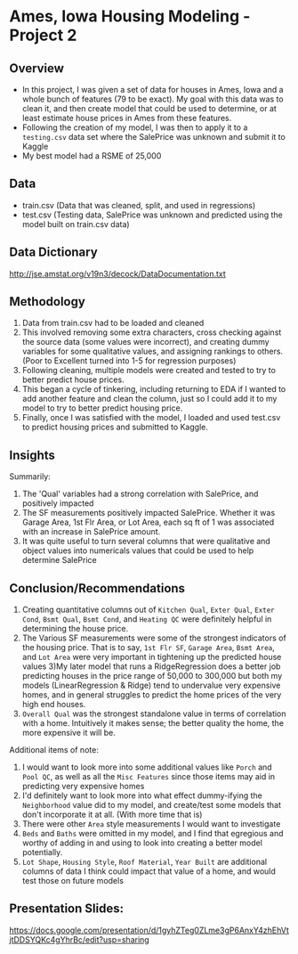 # Ames, Iowa Housing Modeling - Project 2


## Overview
   - In this project, I was given a set of data for houses in Ames, Iowa and a whole bunch of features (79 to be exact). My goal with this data was to clean it, and then create model that could be used to determine, or at least estimate house prices in Ames from these features.
   - Following the creation of my model, I was then to apply it to a `testing.csv` data set where the SalePrice was unknown and submit it to Kaggle
   - My best model had a RSME of 25,000

## Data
- train.csv (Data that was cleaned, split, and used in regressions)
- test.csv (Testing data, SalePrice was unknown and predicted using the model built on train.csv data)


## Data Dictionary

http://jse.amstat.org/v19n3/decock/DataDocumentation.txt


## Methodology

   1) Data from train.csv had to be loaded and cleaned
   2) This involved removing some extra characters, cross checking against the source data (some values were incorrect), and creating dummy variables for some qualitative values, and assigning rankings to others. (Poor to Excellent turned into 1-5 for regression purposes)
   3) Following cleaning, multiple models were created and tested to try to better predict house prices.
   4) This began a cycle of tinkering, including returning to EDA if I wanted to add another feature and clean the column, just so I could add it to my model to try to better predict housing price.
   5) Finally, once I was satisfied with the model, I loaded and used test.csv to predict housing prices and submitted to Kaggle.


## Insights

Summarily:

   1) The 'Qual' variables had a strong correlation with SalePrice, and positively impacted
   2) The SF measurements positively impacted SalePrice. Whether it was Garage Area, 1st Flr Area, or Lot Area, each sq ft of 1 was associated with an increase in SalePrice amount.
   3) It was quite useful to turn several columns that were qualitative and object values into numericals values that could be used to help determine SalePrice



## Conclusion/Recommendations

   1) Creating quantitative columns out of `Kitchen Qual`, `Exter Qual`, `Exter Cond`, `Bsmt Qual`, `Bsmt Cond`, and `Heating QC` were definitely helpful in determining the house price.
   2) The Various SF measurements were some of the strongest indicators of the housing price. That is to say, `1st Flr SF`, `Garage Area`, `Bsmt Area`, and `Lot Area` were very important in tightening up the predicted house values
   3)My later model that runs a RidgeRegression does a better job predicting houses in the price range of 50,000 to 300,000 but both my models (LinearRegression & Ridge) tend to undervalue very expensive homes, and in general struggles to predict the home prices of the very high end houses.
   4) `Overall Qual` was the strongest standalone value in terms of correlation with a home. Intuitively it makes sense; the better quality the home, the more expensive it will be.

 Additional items of note:

   1) I would want to look more into some additional values like `Porch` and `Pool QC`, as well as all the `Misc Features` since those items may aid in predicting very expensive homes
   2) I'd definitely want to look more into what effect dummy-ifying the `Neighborhood` value did to my model, and create/test some models that don't incorporate it at all. (With more time that is)
   3) There were other `Area` style measurements I would want to investigate
   4) `Beds` and `Baths` were omitted in my model, and I find that egregious and worthy of adding in and using to look into creating a better model potentially. 
   5) `Lot Shape`, `Housing Style`, `Roof Material`, `Year Built` are additional columns of data I think could impact that value of a home, and would test those on future models

## Presentation Slides:

https://docs.google.com/presentation/d/1gyhZTeg0ZLme3gP6AnxY4zhEhVtjtDDSYQKc4gYhrBc/edit?usp=sharing


```python

```